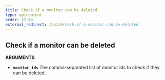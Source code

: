 ```yaml
---
title: Check if a monitor can be deleted
type: apicontent
order: 27.04
external_redirect: /api/#check-if-a-monitor-can-be-deleted
---
```


## Check if a monitor can be deleted

**ARGUMENTS**:

* **`monitor_ids`**
    The comma-separated list of monitor ids to check if they can be deleted.
